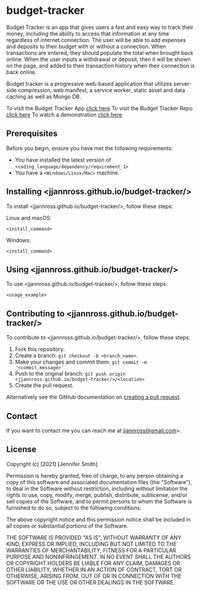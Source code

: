 # budget-tracker
Budget Tracker is an app that gives users a fast and easy way to track their money, including the ability to access that information at any time regardless of internet connection.   The user will be able to add expenses and deposits to their budget with or without a connection. When transactions are entered, they should populate the total when brought back online. When the user inputs a withdrawal or deposit, then it will be shown on the page, and added to their transaction history when their connection is back online.  

Budget tracker is a progressive web-based application that utilizes server-side compression, web manifest, a service worker, static asset and data caching as well as Mongo DB.

To visit the Budget Tracker App [click here](https://budget-tracker-nc.herokuapp.com/)
To visit the Budget Tracker Repo [click here](https://jjannross.github.io/budget-tracker/)
To watch a demonstration [click here](https://drive.google.com/file/d/1bQJcI9Sc65-vAPOWIw0Wf6uPENyICN5M/view)

## Prerequisites

Before you begin, ensure you have met the following requirements:

- You have installed the latest version of `<coding_language/dependency/requirement_1>`
- You have a `<Windows/Linux/Mac>` machine.

## Installing <jjannross.github.io/budget-tracker/>

To install <jjannross.github.io/budget-tracker/>, follow these steps:

Linux and macOS:

```
<install_command>
```

Windows:

```
<install_command>
```

## Using <jjannross.github.io/budget-tracker/>

To use <jjannross.github.io/budget-tracker/>, follow these steps:

```
<usage_example>
```

## Contributing to <jjannross.github.io/budget-tracker/>

To contribute to <jjannross.github.io/budget-tracker/>, follow these steps:

1. Fork this repository.
2. Create a branch: `git checkout -b <branch_name>`.
3. Make your changes and commit them: `git commit -m '<commit_message>'`
4. Push to the original branch: `git push origin <jjannross.github.io/budget-tracker/>/<location>`
5. Create the pull request.

Alternatively see the GitHub documentation on [creating a pull request](https://help.github.com/en/github/collaborating-with-issues-and-pull-requests/creating-a-pull-request).

## Contact

If you want to contact me you can reach me at jjannross@gmail.com>.

## License

Copyright (c) [2021] [Jennifer Smith]

Permission is hereby granted, free of charge, to any person obtaining a copy
of this software and associated documentation files (the "Software"), to deal
in the Software without restriction, including without limitation the rights
to use, copy, modify, merge, publish, distribute, sublicense, and/or sell
copies of the Software, and to permit persons to whom the Software is
furnished to do so, subject to the following conditions:

The above copyright notice and this permission notice shall be included in all
copies or substantial portions of the Software.

THE SOFTWARE IS PROVIDED "AS IS", WITHOUT WARRANTY OF ANY KIND, EXPRESS OR
IMPLIED, INCLUDING BUT NOT LIMITED TO THE WARRANTIES OF MERCHANTABILITY,
FITNESS FOR A PARTICULAR PURPOSE AND NONINFRINGEMENT. IN NO EVENT SHALL THE
AUTHORS OR COPYRIGHT HOLDERS BE LIABLE FOR ANY CLAIM, DAMAGES OR OTHER
LIABILITY, WHETHER IN AN ACTION OF CONTRACT, TORT OR OTHERWISE, ARISING FROM,
OUT OF OR IN CONNECTION WITH THE SOFTWARE OR THE USE OR OTHER DEALINGS IN THE
SOFTWARE.

